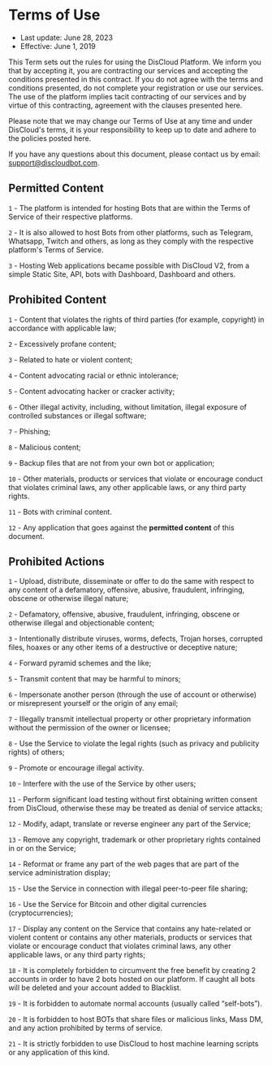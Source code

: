 # Terms of Use

* Last update: June 28, 2023
* Effective: June 1, 2019

This Term sets out the rules for using the DisCloud Platform. We inform you that by accepting it, you are contracting our services and accepting the conditions presented in this contract. If you do not agree with the terms and conditions presented, do not complete your registration or use our services. The use of the platform implies tacit contracting of our services and by virtue of this contracting, agreement with the clauses presented here.

Please note that we may change our Terms of Use at any time and under DisCloud's terms, it is your responsibility to keep up to date and adhere to the policies posted here.

If you have any questions about this document, please contact us by email: [support@discloudbot.com](mailto:support@discloudbot.com).

## Permitted Content

`1` - The platform is intended for hosting Bots that are within the Terms of Service of their respective platforms.

`2` - It is also allowed to host Bots from other platforms, such as Telegram, Whatsapp, Twitch and others, as long as they comply with the respective platform's Terms of Service.

`3` - Hosting Web applications became possible with DisCloud V2, from a simple Static Site, API, bots with Dashboard, Dashboard and others.

## Prohibited Content

`1` - Content that violates the rights of third parties (for example, copyright) in accordance with applicable law;

`2` - Excessively profane content;

`3` - Related to hate or violent content;

`4` - Content advocating racial or ethnic intolerance;

`5` - Content advocating hacker or cracker activity;

`6` - Other illegal activity, including, without limitation, illegal exposure of controlled substances or illegal software;

`7` - Phishing;

`8` - Malicious content;

`9` - Backup files that are not from your own bot or application;

`10` - Other materials, products or services that violate or encourage conduct that violates criminal laws, any other applicable laws, or any third party rights.

`11` - Bots with criminal content.

`12` - Any application that goes against the **permitted content** of this document.

## Prohibited Actions

`1` - Upload, distribute, disseminate or offer to do the same with respect to any content of a defamatory, offensive, abusive, fraudulent, infringing, obscene or otherwise illegal nature;

`2` - Defamatory, offensive, abusive, fraudulent, infringing, obscene or otherwise illegal and objectionable content;

`3` - Intentionally distribute viruses, worms, defects, Trojan horses, corrupted files, hoaxes or any other items of a destructive or deceptive nature;

`4` - Forward pyramid schemes and the like;

`5` - Transmit content that may be harmful to minors;

`6` - Impersonate another person (through the use of account or otherwise) or misrepresent yourself or the origin of any email;

`7` - Illegally transmit intellectual property or other proprietary information without the permission of the owner or licensee;

`8` - Use the Service to violate the legal rights (such as privacy and publicity rights) of others;

`9` - Promote or encourage illegal activity.

`10` - Interfere with the use of the Service by other users;

`11` - Perform significant load testing without first obtaining written consent from DisCloud, otherwise these may be treated as denial of service attacks;

`12` - Modify, adapt, translate or reverse engineer any part of the Service;

`13` - Remove any copyright, trademark or other proprietary rights contained in or on the Service;

`14` - Reformat or frame any part of the web pages that are part of the service administration display;

`15` - Use the Service in connection with illegal peer-to-peer file sharing;

`16` - Use the Service for Bitcoin and other digital currencies (cryptocurrencies);

`17` - Display any content on the Service that contains any hate-related or violent content or contains any other materials, products or services that violate or encourage conduct that violates criminal laws, any other applicable laws, or any third party rights;

`18` - It is completely forbidden to circumvent the free benefit by creating 2 accounts in order to have 2 bots hosted on our platform. If caught all bots will be deleted and your account added to Blacklist.

`19` - It is forbidden to automate normal accounts (usually called “self-bots”).

`20` - It is forbidden to host BOTs that share files or malicious links, Mass DM, and any action prohibited by terms of service.

`21` - It is strictly forbidden to use DisCloud to host machine learning scripts or any application of this kind.